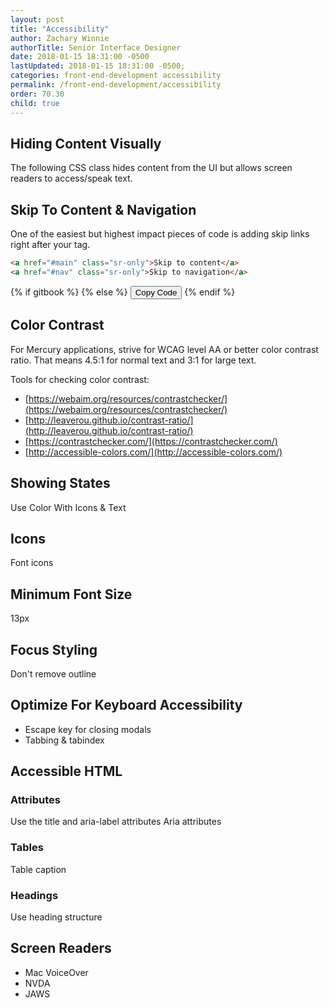 ```yaml
---
layout: post
title: "Accessibility"
author: Zachary Winnie
authorTitle: Senior Interface Designer
date: 2018-01-15 18:31:00 -0500
lastUpdated: 2018-01-15 18:31:00 -0500;
categories: front-end-development accessibility
permalink: /front-end-development/accessibility
order: 70.30
child: true
---
```


## Hiding Content Visually

The following CSS class hides content from the UI but allows screen readers to access/speak text.

<script src="https://gist.github.com/zwinnie/c06116360740b90a8ed668e26d4efec6.js"></script>

## Skip To Content & Navigation

One of the easiest but highest impact pieces of code is adding skip links right after your <code><body></code> tag.

``` html
<a href="#main" class="sr-only">Skip to content</a>
<a href="#nav" class="sr-only">Skip to navigation</a>
```
{% if gitbook %}
{% else %}
  <button type="button" class="button button--white button--smallest button--copy">Copy Code</button>
{% endif %}

## Color Contrast

For Mercury applications, strive for WCAG level AA or better color contrast ratio. That means 4.5:1 for normal text and 3:1 for large text.

Tools for checking color contrast:
* [https://webaim.org/resources/contrastchecker/](https://webaim.org/resources/contrastchecker/)
* [http://leaverou.github.io/contrast-ratio/](http://leaverou.github.io/contrast-ratio/)
* [https://contrastchecker.com/](https://contrastchecker.com/)
* [http://accessible-colors.com/](http://accessible-colors.com/)

## Showing States

Use Color With Icons & Text

## Icons

Font icons

## Minimum Font Size

13px

## Focus Styling

Don't remove outline

## Optimize For Keyboard Accessibility
* Escape key for closing modals
* Tabbing & tabindex

## Accessible HTML

### Attributes

Use the title and aria-label attributes
Aria attributes

### Tables

Table caption

### Headings

Use heading structure

## Screen Readers

* Mac VoiceOver
* NVDA
* JAWS